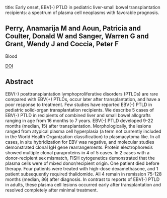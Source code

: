title: Early onset, EBV(-) PTLD in pediatric liver-small bowel transplantation recipients: a spectrum of plasma cell neoplasms with favorable prognosis.

## Perry, Anamarija M and Aoun, Patricia and Coulter, Donald W and Sanger, Warren G and Grant, Wendy J and Coccia, Peter F
Blood

<a href="https://doi.org/10.1182/blood-2012-06-438549">DOI</a>

## Abstract
EBV(-) posttransplantation lymphoproliferative disorders (PTLDs) are rare compared with EBV(+) PTLDs, occur later after transplantation, and have a poor response to treatment. Few studies have reported EBV(-) PTLD in pediatric solid-organ transplantation recipients. We describe 5 cases of EBV(-) PTLD in recipients of combined liver and small bowel allografts ranging in age from 16 months to 7 years. EBV(-) PTLD developed 9-22 months (median, 15) after transplantation. Morphologically, the lesions ranged from atypical plasma cell hyperplasia (a term not currently included in the World Health Organization classification) to plasmacytoma like. In all cases, in situ hybridization for EBV was negative, and molecular studies demonstrated clonal IgH gene rearrangements. Protein electrophoresis showed multiple clonal paraproteins in 4 of 5 cases. In 2 cases with a donor-recipient sex mismatch, FISH cytogenetics demonstrated that the plasma cells were of mixed donor/recipient origin. One patient died before therapy. Four patients were treated with high-dose dexamethasone, and 1 patient subsequently required thalidomide. All 4 remain in remission 75-128 months (median, 86) after diagnosis. In contrast to reports of EBV(-) PTLD in adults, these plasma cell lesions occurred early after transplantation and resolved completely after minimal treatment.


